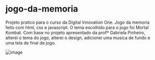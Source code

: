 # jogo-da-memoria
Projeto pratico para o curso da Digital Innovation One.
Jogo da memoria feito com html, css e javascript. 
O tema escolhido para o jogo foi Mortal Kombat.
Com base no projeto apresentado da profº Gabriela Pinheiro, alterei o tema do jogo, alterei o design,
adicionei uma musica de fundo e uma tela de final de jogo.

![image](https://user-images.githubusercontent.com/33058367/111514237-4de58700-8730-11eb-9631-10ecadf6cc62.png)


